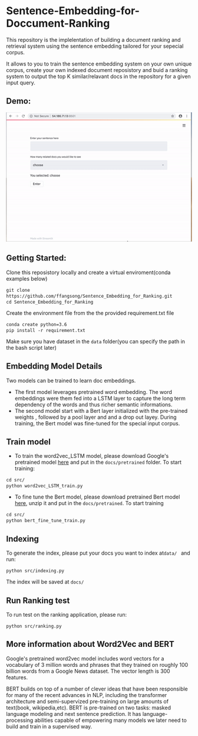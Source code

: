 # Sentence-Embedding-for-Doccument-Ranking
This repository is the implelentation of building a document ranking and retrieval system using the sentence embedding tailored for your sepecial corpus. 

It allows to you to train the sentence embedding system on your own unique corpus, create your own indexed document reposistory and buid a ranking system to  output the top K similar/relavant docs in the repository for a given input query.


## Demo:

![](demo.gif)

## Getting Started:
Clone this reposistory locally and create a virtual enviroment(conda examples below)
```
git clone https://github.com/ffangsong/Sentence_Embedding_for_Ranking.git
cd Sentence_Embedding_for_Ranking
```

Create the environment file from the the provided requirement.txt file

    conda create python=3.6
    pip install -r requirement.txt
    
Make sure you have dataset in the ```data``` folder(you can specify the path in the bash script later)    





## Embedding Model Details
Two models can be trained to learn doc embeddings. 
* The first model leverages pretrained word embedding. The word embeddings were them fed into a LSTM layer to capture the long term dependency of the words and thus richer semantic informations. 
* The second model start with a Bert layer initialized with the pre-trained weights , followed by a pool layer and  and a drop out layey. During training, the Bert model was fine-tuned for the special input corpus. 

## Train model
* To train the word2vec_LSTM model, please download Google's pretrained model [here](https://s3.amazonaws.com/dl4j-distribution/GoogleNews-vectors-negative300.bin.gz) and put in the ```docs/pretrained``` folder. To start training:
```
cd src/
python word2vec_LSTM_train.py
```

* To fine tune the Bert model, please download pretrained Bert model [here](https://storage.googleapis.com/bert_models/2018_10_18/uncased_L-12_H-768_A-12.zip), unzip it and put in the ```docs/pretrained```. To start training

```
cd src/
python bert_fine_tune_train.py
```


## Indexing 

To generate the index, please put your docs you want to index at```data/ ```  and run:
```
python src/indexing.py
```
The index will be saved at ```docs/ ```


## Run Ranking test

To run test on the ranking application, please run:
```
python src/ranking.py
```

## More information about Word2Vec and BERT
Google's pretrained word2vec model includes word vectors for a vocabulary of 3 million words and phrases that they trained on roughly 100 billion words from a Google News dataset. The vector length is 300 features.

BERT builds on top of a number of clever ideas that have been responsible for many of the recent advances in NLP, including the transformer architecture and semi-supervized pre-training on large amounts of text(book, wikipedia,etc). BERT is pre-trained on two tasks: masked language modeling and next sentence prediction. It has language-processing abilities capable of empowering many models we later need to build and train in a supervised way.  
